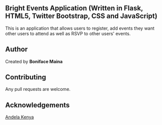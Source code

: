 ## Bright Events Application (Written in Flask, HTML5, Twitter Bootstrap, CSS and JavaScript)

This is an application that allows users to register, add events they want other users to attend as well as RSVP to other users' events.

## Author

Created by **Boniface Maina**

## Contributing

Any pull requests are welcome.

## Acknowledgements

[Andela Kenya](https://andela.com/)
